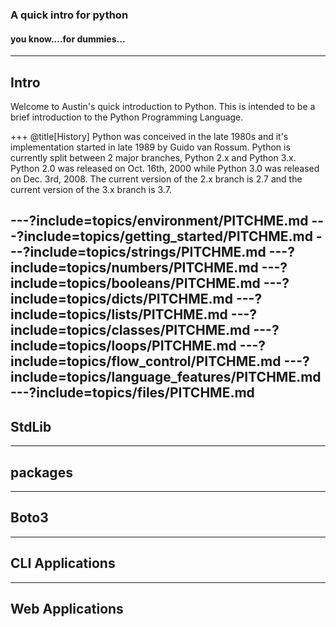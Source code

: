 ### A quick intro for python
#### you know....for dummies...
---
## Intro
Welcome to Austin's quick introduction to Python. This is intended to be a brief introduction to the Python Programming Language.

+++
@title[History]
Python was conceived in the late 1980s and it's implementation started in late 1989 by Guido van Rossum.
Python is currently split between 2 major branches, Python 2.x and Python 3.x. Python 2.0 was released on Oct. 16th, 2000 while Python 3.0 was released on Dec. 3rd, 2008. The current version of the 2.x branch is 2.7 and the current version of the 3.x branch is 3.7.

---?include=topics/environment/PITCHME.md
---?include=topics/getting_started/PITCHME.md
---?include=topics/strings/PITCHME.md
---?include=topics/numbers/PITCHME.md
---?include=topics/booleans/PITCHME.md
---?include=topics/dicts/PITCHME.md
---?include=topics/lists/PITCHME.md
---?include=topics/classes/PITCHME.md
---?include=topics/loops/PITCHME.md
---?include=topics/flow_control/PITCHME.md
---?include=topics/language_features/PITCHME.md
---?include=topics/files/PITCHME.md
---
## StdLib
---
## packages
---
## Boto3
---
## CLI Applications
---
## Web Applications
